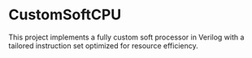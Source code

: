 # CustomSoftCPU
This project implements a fully custom soft processor in Verilog with a tailored instruction set optimized for resource efficiency.
